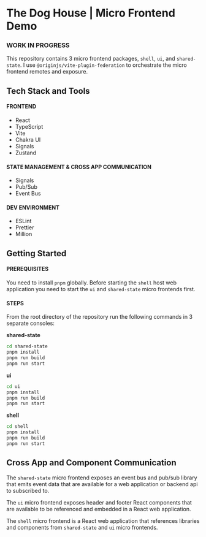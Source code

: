 # The Dog House | Micro Frontend Demo

### WORK IN PROGRESS

This repository contains 3 micro frontend packages, `shell`, `ui`, and `shared-state`.
I use `@originjs/vite-plugin-federation` to orchestrate the micro frontend remotes and exposure.

## Tech Stack and Tools

#### FRONTEND

- React
- TypeScript
- Vite
- Chakra UI
- Signals
- Zustand

#### STATE MANAGEMENT & CROSS APP COMMUNICATION

- Signals
- Pub/Sub
- Event Bus

#### DEV ENVIRONMENT

- ESLint
- Prettier
- Million

## Getting Started

#### PREREQUISITES

You need to install `pnpm` globally. Before starting the `shell` host web application you need to start the `ui` and `shared-state` micro frontends first.

#### STEPS

From the root directory of the repository run the following commands in 3 separate consoles:

**shared-state**

```bash
cd shared-state
pnpm install
pnpm run build
pnpm run start
```

**ui**

```bash
cd ui
pnpm install
pnpm run build
pnpm run start
```

**shell**

```bash
cd shell
pnpm install
pnpm run build
pnpm run start
```

## Cross App and Component Communication

The `shared-state` micro frontend exposes an event bus and pub/sub library that emits event data that are available for a web application or backend api to subscribed to.

The `ui` micro frontend exposes header and footer React components that are available to be referenced and embedded in a React web application.

The `shell` micro frontend is a React web application that references libraries and components from `shared-state` and `ui` micro frontends.
